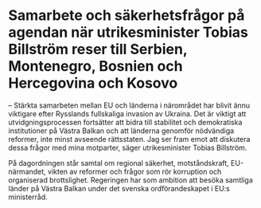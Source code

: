 # Samarbete och säkerhetsfrågor på agendan när utrikesminister Tobias Billström reser till Serbien, Montenegro, Bosnien och Hercegovina och Kosovo

– Stärkta samarbeten mellan EU och länderna i närområdet har blivit ännu viktigare efter Rysslands fullskaliga invasion av Ukraina. Det är viktigt att utvidgningsprocessen fortsätter att bidra till stabilitet och demokratiska institutioner på Västra Balkan och att länderna genomför nödvändiga reformer, inte minst avseende rättsstaten. Jag ser fram emot att diskutera dessa frågor med mina motparter, säger utrikesminister Tobias Billström.

På dagordningen står samtal om regional säkerhet, motståndskraft, EU\-närmandet, vikten av reformer och frågor som rör korruption och organiserad brottslighet. Regeringen har som ambition att besöka samtliga länder på Västra Balkan under det svenska ordförandeskapet i EU:s ministerråd.
